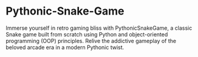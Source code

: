 # Pythonic-Snake-Game
Immerse yourself in retro gaming bliss with PythonicSnakeGame, a classic Snake game built from scratch using Python and 
object-oriented programming (OOP) principles. Relive the addictive gameplay of the beloved arcade era in a modern Pythonic twist.
